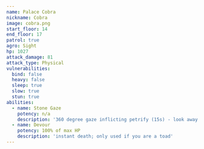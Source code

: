 ```yaml
---
name: Palace Cobra
nickname: Cobra
image: cobra.png
start_floor: 14
end_floor: 17
patrol: true
agro: Sight
hp: 1027
attack_damage: 81
attack_type: Physical
vulnerabilities:
  bind: false
  heavy: false
  sleep: true
  slow: true
  stun: true
abilities:
  - name: Stone Gaze
    potency: n/a
    description: '360 degree gaze inflicting petrify (15s) - look away'
  - name: Devour
    potency: 100% of max HP
    description: 'instant death; only used if you are a toad'
---
```

